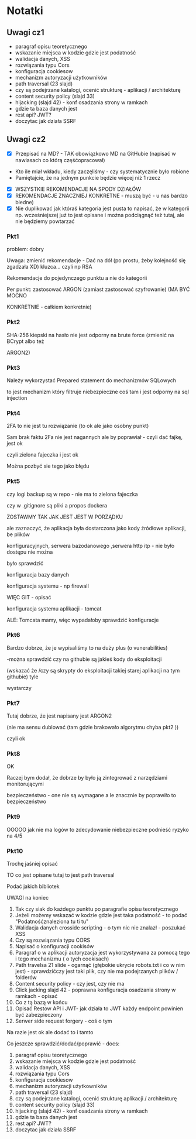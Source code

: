 # Notatki

## Uwagi cz1

- paragraf opisu teoretycznego
- wskazanie miejsca w kodzie gdzie jest podatność
- walidacja danych, XSS
- rozwiązania typu Cors
- konfiguracja cookiesow
- mechanizm autoryzacji użytkowników
- path traversal (23 slajd)
- czy są podejrzane katalogi, ocenić strukturę - aplikacji / architekturę
- content security policy (slajd 33)
- hijacking (slajd 42) - konf osadzania strony w ramkach
- gdzie ta baza danych jest
- rest api? JWT?
- doczytac jak działa SSRF

## Uwagi cz2

- [x] Przepisać na MD? - TAK obowiązkowo MD na GitHubie (napisać w nawiasach co którą częśćopracował)
- Kto ile miał wkładu, kiedy zaczęliśmy - czy systematycznie było robione
- Pamiętajcie, że na jednym punkcie będzie więcej niż 1 rzecz
- [x] WSZYSTKIE REKOMENDACJE NA SPODY DZIAŁÓW
- [x] REKOMENDACJE ZNACZNIEJ KONKRETNE - muszą być - u nas bardzo biedne)
- [x] Nie duplikować jak któraś kategoria jest pusta to napisać, że w kategorii np. wcześniejszej już to jest opisane i można podciągnąć też tutaj, ale nie będziemy powtarzać

### Pkt1

problem: dobry

Uwaga: zmienić rekomendacje - Dać na dół (po prostu, żeby kolejność się zgadzała XD)
kluzca... czyli np RSA

Rekomendacje do pojedynczego punktu a nie do kategorii

Per punkt: zastosować ARGON (zamiast zastosować szyfrowanie) (MA BYĆ MOCNO

KONKRETNIE - całkiem konkretnie)

### Pkt2

SHA-256 kiepski na hasło nie jest odporny na brute force (zmienić na BCrypt albo też

ARGON2)

### Pkt3

Należy wykorzystać Prepared statement do mechanizmów SQLowych

to jest mechanizm który filtruje niebezpieczne coś tam i jest odporny na sql injection

### Pkt4

2FA to nie jest tu rozwiązanie (to ok ale jako osobny punkt)

Sam brak faktu 2Fa nie jest nagannych ale by poprawiał - czyli dać fajkę, jest ok

czyli zielona fajeczka i jest ok

Można pozbyć sie tego jako błędu

### Pkt5

czy logi backup są w repo - nie ma to zielona fajeczka

czy w .gitignore są pliki a propos dockera

ZOSTAWMY TAK JAK JEST JEST W PORZĄDKU

ale zaznaczyć, że aplikacja była dostarczona jako kody źródłowe aplikacji, be plików

konfiguracyjnych, serwera bazodanowego ,serwera http itp - nie było dostępu nie można

było sprawdzić

konfiguracja bazy danych

konfiguracja systemu - np firewall

WIĘC GIT - opisać

konfiguracja systemu aplikacji - tomcat

ALE: Tomcata mamy, więc wypadałoby sprawdzić konfiguracje

### Pkt6

Bardzo dobrze, że je wypisaliśmy to na duży plus (o vunerabilities)

-można sprawdzić czy na githubie są jakieś kody do eksploitacji

(wskazać że /czy są skrypty do eksploitacji takiej starej aplikacji na tym githubie) tyle

wystarczy

### Pkt7

Tutaj dobrze, że jest napisany jest ARGON2

(nie ma sensu dublować (tam gdzie brakowało algorytmu chyba pkt2 ))

czyli ok

### Pkt8

OK

Raczej bym dodał, że dobrze by było ją zintegrować z narzędziami monitorującymi

bezpieczeństwo - one nie są wymagane a le znacznie by poprawiło to bezpieczeństwo

### Pkt9

OOOOO jak nie ma logów to zdecydowanie niebezpieczne podnieść ryzyko na 4/5

### Pkt10

Trochę jaśniej opisać

TO co jest opisane tutaj to jest path traversal

Podać jakich bibliotek

UWAGI na koniec

1. Tak czy siak do każdego punktu po paragrafie opisu teoretycznego
2. Jeżeli możemy wskazać w kodzie gdzie jest taka podatność - to podać "Podatnośćznaleziona tu ti tu"
3. Walidacja danych crosside scripting - o tym nic nie znalazł - poszukać XSS
4. Czy są rozwiązania typu CORS
5. Napisać o konfiguracji cookisów
6. Paragraf o w aplikacji autoryzacja jest wykorzystywana za pomocą tego i tego
mechanizmu ( o tych cookisach)
7. Path travelsa 21 slide - ogarnąć (głębokie ukrycie robots.txt i co w nim jest) - sprawdzićczy jest taki plik, czy nie ma podejrzanych plików / folderów
8. Content security policy - czy jest, czy nie ma
9. Click jacking slajd 42 - poprawna konfiguracja osadzania strony w ramkach - opisać
10. Co z tą bazą w końcu
11. Opisać Restow API i JWT- jak działa to JWT każdy endpoint powinien być zabezpieczony
12. Serwer side request forgery - coś o tym

Na razie jest ok ale dodać to i tamto

Co jeszcze sprawdzić/dodać/poprawić - docs:
1. paragraf opisu teoretycznego
2. wskazanie miejsca w kodzie gdzie jest podatność
3. walidacja danych, XSS
4. rozwiązania typu Cors
5. konfiguracja cookiesow
6. mechanizm autoryzacji użytkowników
7. path traversal (23 slajd)
8. czy są podejrzane katalogi, ocenić strukturę aplikacji / architekturę
9. content security policy (slajd 33)
10. hijacking (slajd 42) - konf osadzania strony w ramkach
11. gdzie ta baza danych jest
12. rest api? JWT?
13. doczytac jak działa SSRF